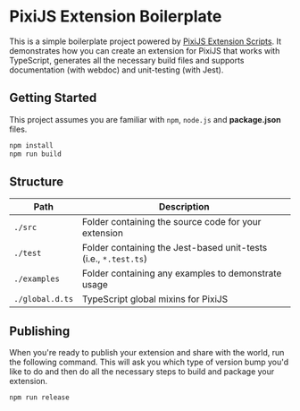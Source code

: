 # PixiJS Extension Boilerplate

This is a simple boilerplate project powered by [PixiJS Extension Scripts](https://github.com/pixijs/extension-scripts). It demonstrates how you can create an extension for PixiJS that works with TypeScript, generates all the necessary build files and supports documentation (with webdoc) and unit-testing (with Jest).

## Getting Started

This project assumes you are familiar with `npm`, `node.js` and **package.json** files.

```bash
npm install
npm run build
```

## Structure

| Path | Description |
|---|---|
| `./src` | Folder containing the source code for your extension |
| `./test` | Folder containing the Jest-based unit-tests (i.e., `*.test.ts`) |
| `./examples` | Folder containing any examples to demonstrate usage |
| `./global.d.ts` | TypeScript global mixins for PixiJS |


## Publishing

When you're ready to publish your extension and share with the world, run the following command.
This will ask you which type of version bump you'd like to do and then do all the necessary steps to build
and package your extension.

```bash
npm run release
```